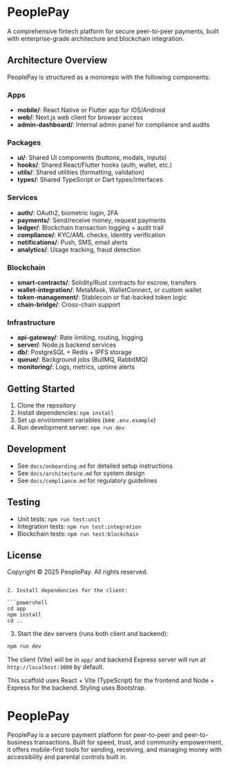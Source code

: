 # PeoplePay

A comprehensive fintech platform for secure peer-to-peer payments, built with enterprise-grade architecture and blockchain integration.

## Architecture Overview

PeoplePay is structured as a monorepo with the following components:

### Apps
- **mobile/**: React Native or Flutter app for iOS/Android
- **web/**: Next.js web client for browser access
- **admin-dashboard/**: Internal admin panel for compliance and audits

### Packages
- **ui/**: Shared UI components (buttons, modals, inputs)
- **hooks/**: Shared React/Flutter hooks (auth, wallet, etc.)
- **utils/**: Shared utilities (formatting, validation)
- **types/**: Shared TypeScript or Dart types/interfaces

### Services
- **auth/**: OAuth2, biometric login, 2FA
- **payments/**: Send/receive money, request payments
- **ledger/**: Blockchain transaction logging + audit trail
- **compliance/**: KYC/AML checks, identity verification
- **notifications/**: Push, SMS, email alerts
- **analytics/**: Usage tracking, fraud detection

### Blockchain
- **smart-contracts/**: Solidity/Rust contracts for escrow, transfers
- **wallet-integration/**: MetaMask, WalletConnect, or custom wallet
- **token-management/**: Stablecoin or fiat-backed token logic
- **chain-bridge/**: Cross-chain support

### Infrastructure
- **api-gateway/**: Rate limiting, routing, logging
- **server/**: Node.js backend services
- **db/**: PostgreSQL + Redis + IPFS storage
- **queue/**: Background jobs (BullMQ, RabbitMQ)
- **monitoring/**: Logs, metrics, uptime alerts

## Getting Started

1. Clone the repository
2. Install dependencies: `npm install`
3. Set up environment variables (see `.env.example`)
4. Run development server: `npm run dev`

## Development

- See `docs/onboarding.md` for detailed setup instructions
- See `docs/architecture.md` for system design
- See `docs/compliance.md` for regulatory guidelines

## Testing

- Unit tests: `npm run test:unit`
- Integration tests: `npm run test:integration`
- Blockchain tests: `npm run test:blockchain`

## License

Copyright © 2025 PeoplePay. All rights reserved.
```

2. Install dependencies for the client:

```powershell
cd app
npm install
cd ..
```

3. Start the dev servers (runs both client and backend):

```powershell
npm run dev
```

The client (Vite) will be in `app/` and backend Express server will run at `http://localhost:3000` by default.

This scaffold uses React + Vite (TypeScript) for the frontend and Node + Express for the backend. Styling uses Bootstrap.
# PeoplePay
PeoplePay is a secure payment platform for peer-to-peer and peer-to-business transactions. Built for speed, trust, and community empowerment, it offers mobile-first tools for sending, receiving, and managing money with accessibility and parental controls built in.
